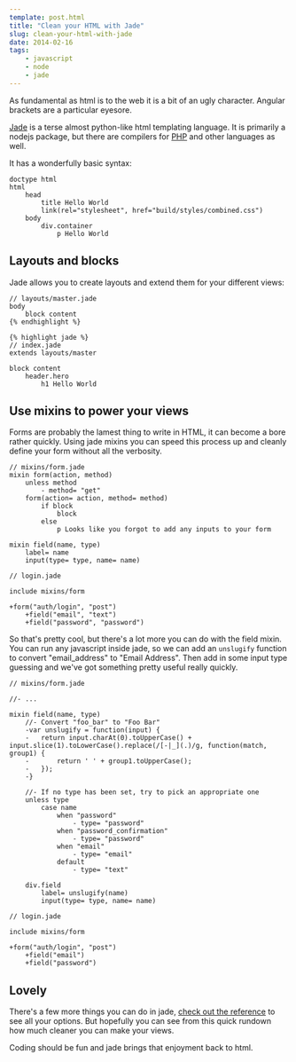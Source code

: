 ```yaml
---
template: post.html
title: "Clean your HTML with Jade"
slug: clean-your-html-with-jade
date: 2014-02-16
tags:
    - javascript
    - node
    - jade
---
```

As fundamental as html is to the web it is a bit of an ugly character. Angular brackets are a particular eyesore.

[Jade](http://jade-lang.com) is a terse almost python-like html templating language. It is primarily a nodejs package, but there are compilers for [PHP](http://stackoverflow.com/questions/13355137/php-jade-template-parser) and other languages as well.

<!-- more -->

It has a wonderfully basic syntax:

```jade
doctype html
html
    head
        title Hello World
        link(rel="stylesheet", href="build/styles/combined.css")
    body
        div.container
            p Hello World
```


## Layouts and blocks

Jade allows you to create layouts and extend them for your different views:

```jade
// layouts/master.jade
body
    block content
{% endhighlight %}

{% highlight jade %}
// index.jade
extends layouts/master

block content
    header.hero
        h1 Hello World
```


## Use mixins to power your views

Forms are probably the lamest thing to write in HTML, it can become a bore rather quickly. Using jade mixins you can speed this process up and cleanly define your form without all the verbosity.

```jade
// mixins/form.jade
mixin form(action, method)
    unless method
        - method= "get"
    form(action= action, method= method)
        if block
            block
        else
            p Looks like you forgot to add any inputs to your form

mixin field(name, type)
    label= name
    input(type= type, name= name)
```

```jade
// login.jade

include mixins/form

+form("auth/login", "post")
    +field("email", "text")
    +field("password", "password")
```

So that's pretty cool, but there's a lot more you can do with the field mixin. You can run any javascript inside jade, so we can add an <code>unslugify</code> function to convert "email_address" to "Email Address". Then add in some input type guessing and we've got something pretty useful really quickly.

```jade
// mixins/form.jade

//- ...

mixin field(name, type)
    //- Convert "foo_bar" to "Foo Bar"
    -var unslugify = function(input) {
    -   return input.charAt(0).toUpperCase() + input.slice(1).toLowerCase().replace(/[-|_](.)/g, function(match, group1) {
    -       return ' ' + group1.toUpperCase();
    -   });
    -}

    //- If no type has been set, try to pick an appropriate one
    unless type
        case name
            when "password"
                - type= "password"
            when "password_confirmation"
                - type= "password"
            when "email"
                - type= "email"
            default
                - type= "text"

    div.field
        label= unslugify(name)
        input(type= type, name= name)
```

```jade
// login.jade

include mixins/form

+form("auth/login", "post")
    +field("email")
    +field("password")
```


## Lovely

There's a few more things you can do in jade, [check out the reference](http://jade-lang.com/reference/) to see all your options. But hopefully you can see from this quick rundown how much cleaner you can make your views.

Coding should be fun and jade brings that enjoyment back to html.